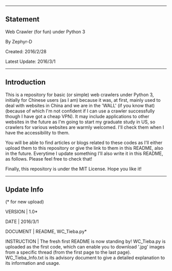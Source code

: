 
---------------------------------------------------------
Statement
---------------------------------------------------------

Web Crawler (for fun) under Python 3 

By Zephyr-D

Created: 2016/2/28

Latest Update: 2016/3/1



---------------------------------------------------------
Introduction
---------------------------------------------------------

This is a repository for basic (or simple) web crawlers under Python 3, initially for Chinese users (as I am) because it was, at first, mainly used to deal with websites in China and we are in the 'WALL' (if you know that)(because of which I'm not confident if I can use a crawler successfully though I have got a cheap VPN). It may include applications to other websites in the future as I'm going to start my graduate study in US, so crawlers for various websites are warmly welcomed. I'll check them when I have the accessibility to them.

You will be able to find articles or blogs related to these codes as I'll either upload them to this repository or give the link to them in this README, also in the future. Everytime I update something I'll also write it in this README, as follows. Please feel free to check that!

Finally, this repository is under the MIT License. Hope you like it!



---------------------------------------------------------
Update Info
---------------------------------------------------------

(* for new upload)

VERSION     | 1.0*

DATE        | 2016/3/1

DOCUMENT    | README, WC_Tieba.py*

INSTRUCTION | The fresh first README is now standing by! WC_Tieba.py is uploaded as the first code, which can enable you to download '.jpg' images from a specific thread (from the first page to the last page). WC_Tieba_Info.txt is its advisory document to give a detailed explanation to its information and usage.






